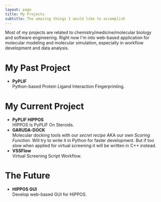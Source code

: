 ```yaml
---
layout: page
title: My Projects
subtitle: The amazing things I would like to accomplish
---
```


Most of my projects are related to chemistry/medicine/molecular biology and software engineering.
Right now I'm into web-based application for molecular modeling and
molecular simulation, especially in workflow development and data analysis.

# My Past Project

* **PyPLIF**  
  Python-based Protein Ligand Interaction Fingerprinting.

# My Current Project

* **PyPLIF HIPPOS**  
  HIPPOS Is PyPLIF On Steroids.
* **GARUDA-DOCK**  
  Molecular docking tools with our *secret recipe* AKA
our own *Scoring Function*. Will try to write it in Python for faster
development. But if too slow when applied for virtual screening it will
be written in C++ instead.
* **VSSFlow**  
  Virtual Screening Script Workflow.

# The Future

* **HIPPOS GUI**  
  Develop web-based GUI for HIPPOS.